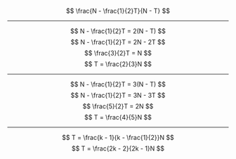 $$
\frac{N - \frac{1}{2}T}{N - T}
$$

---

$$
N - \frac{1}{2}T = 2(N - T)
$$
$$
N - \frac{1}{2}T = 2N - 2T
$$
$$
\frac{3}{2}T = N
$$
$$
T = \frac{2}{3}N
$$

---

$$
N - \frac{1}{2}T = 3(N - T)
$$
$$
N - \frac{1}{2}T = 3N - 3T
$$
$$
\frac{5}{2}T = 2N
$$
$$
T = \frac{4}{5}N
$$

---

$$
T = \frac{k - 1}{k - \frac{1}{2}}N
$$
$$
T = \frac{2k - 2}{2k - 1}N
$$